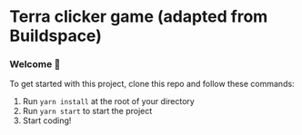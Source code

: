 # Terra clicker game (adapted from Buildspace)

### **Welcome 👋**

To get started with this project, clone this repo and follow these commands:

1. Run `yarn install` at the root of your directory
2. Run `yarn start` to start the project
3. Start coding!
